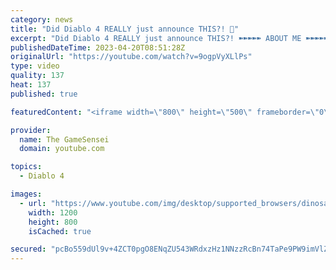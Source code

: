 ```yaml
---
category: news
title: "Did Diablo 4 REALLY just announce THIS?! 👀"
excerpt: "Did Diablo 4 REALLY just announce THIS?! ➽➽➽➽➽ ABOUT ME ➽➽➽➽➽ My name is Sebastian aka TheGameSensei ..."
publishedDateTime: 2023-04-20T08:51:28Z
originalUrl: "https://youtube.com/watch?v=9ogpVyXLlPs"
type: video
quality: 137
heat: 137
published: true

featuredContent: "<iframe width=\"800\" height=\"500\" frameborder=\"0\" src=\"https://www.youtube.com/embed/9ogpVyXLlPs\" allow=\"accelerometer; autoplay; encrypted-media; gyroscope; picture-in-picture\" allowfullscreen></iframe>"

provider:
  name: The GameSensei
  domain: youtube.com

topics:
  - Diablo 4

images:
  - url: "https://www.youtube.com/img/desktop/supported_browsers/dinosaur.png"
    width: 1200
    height: 800
    isCached: true

secured: "pcBo559dUl9v+4ZCT0pgO8ENqZU543WRdxzHz1NNzzRcBn74TaPe9PW9imVlZz+5ea4Rw7OIxxSlIVfOfKlI2aURauKD4cPllEvybZNUDw+6lWCVi2anXd/WuM4xIBKHLyyx8EYrhWvxUxgLUBjwo7kDNJHZ0Fh5G8TLp7zgrOfFSJbM8CsFPzbmJpKynVI+xstRh1LJPkrzg4vKY9OOHkWHMNOdhYNgTwGqL0MQKxYhyIdCb8q30P/Qix9Ft2wkPCvFveNLD8UPo8dE+NsFQFbgE9Lbf3CJYDp6AGoHtvFX8E6bP+h2tMAFruC15IRpeO5k5XdnM28yoq/S+rm6XJvcjwcF2Zz7P5+VPXwMDesJ99/0fLSZcQ3+rRJru4jIki4Qpn331VDs2K17GxhJRtNT7mpmo9odeTKb+bG2Ua2E6JIZIO7u6R4AcKTJ8Zxx;yfgOxe+GtZ43MhUU/JFnjQ=="
---
```


